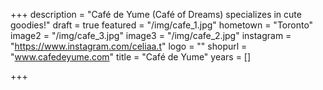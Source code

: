+++
description = "Café de Yume (Café of Dreams) specializes in cute goodies!"
draft = true
featured = "/img/cafe_1.jpg"
hometown = "Toronto"
image2 = "/img/cafe_3.jpg"
image3 = "/img/cafe_2.jpg"
instagram = "https://www.instagram.com/celiaa.t"
logo = ""
shopurl = "www.cafedeyume.com"
title = "Café de Yume"
years = []

+++

